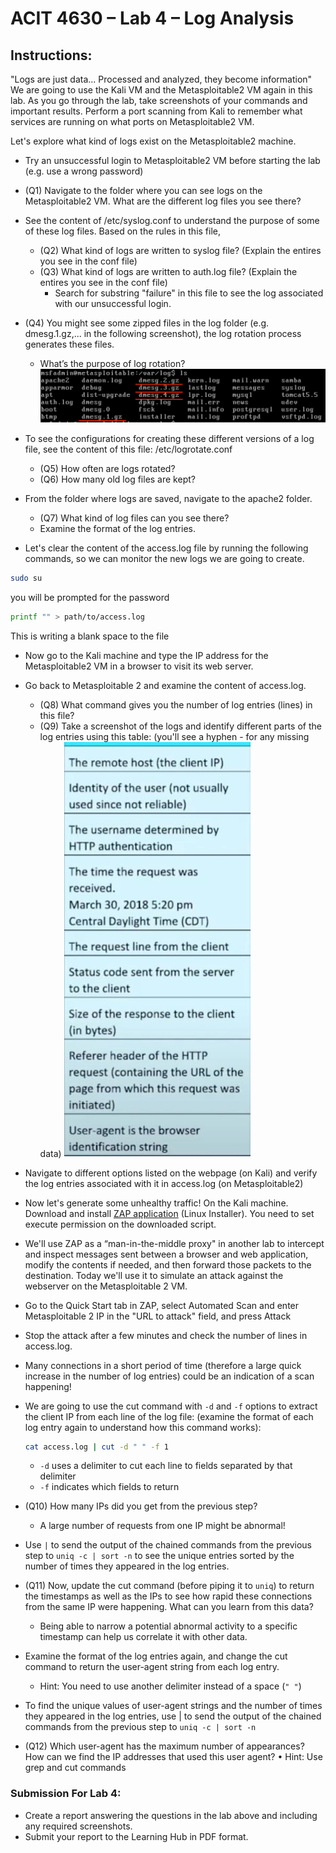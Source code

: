 # ACIT 4630 – Lab 4 – Log Analysis

## Instructions: 
"Logs are just data... Processed and analyzed, they become information" 
We are going to use the Kali VM and the Metasploitable2 VM again in this lab. As you go through the lab, take screenshots of your commands and important results. 
Perform a port scanning from Kali to remember what services are running on what ports on Metasploitable2 VM. 

Let's explore what kind of logs exist on the Metasploitable2 machine. 
- Try an unsuccessful login to Metasploitable2 VM before starting the lab (e.g. use a wrong password) 
- (Q1) Navigate to the folder where you can see logs on the Metasploitable2 VM. What are the different log files you see there? 
- See the content of /etc/syslog.conf to understand the purpose of some of these log files. Based on the rules in this file,
    - (Q2) What kind of logs are written to syslog file? (Explain the entires you see in the conf file) 
    - (Q3) What kind of logs are written to auth.log file? (Explain the entires you see in the conf file)
        - Search for substring "failure" in this file to see the log associated with our unsuccessful login.
- (Q4) You might see some zipped files in the log folder (e.g. dmesg.1.gz,... in the following screenshot), the log rotation process generates these files.
    - What’s the purpose of log rotation? 
    ![Log Rotation](../images/lab4-fig-1.png)

- To see the configurations for creating these different versions of a log file, see the content of this file: /etc/logrotate.conf
    - (Q5) How often are logs rotated?
    - (Q6) How many old log files are kept?
- From the folder where logs are saved, navigate to the apache2 folder.
    - (Q7) What kind of log files can you see there?
    - Examine the format of the log entries. 
- Let's clear the content of the access.log file by running the following commands, so we can monitor the new logs we are going to create.
```sh
sudo su
```
you will be prompted for the password
```sh
printf "" > path/to/access.log
```
This is writing a blank space to the file
- Now go to the Kali machine and type the IP address for the Metasploitable2 VM in a browser to visit its web server. 
- Go back to Metasploitable 2 and examine the content of access.log.
    - (Q8) What command gives you the number of log entries (lines) in this file? 
    - (Q9) Take a screenshot of the logs and identify different parts of the log entries using this table: (you'll see a hyphen - for any missing data) 
    ![Log Entry Table](../images/lab4-fig-2.jpg)

- Navigate to different options listed on the webpage (on Kali) and verify the log entries associated with it in access.log (on Metasploitable2) 
- Now let's generate some unhealthy traffic! On the Kali machine. Download and install [ZAP application](https://www.zaproxy.org/getting-started/) (Linux Installer). You need to set execute permission on the downloaded script.
- We'll use ZAP as a “man-in-the-middle proxy" in another lab to intercept and inspect messages sent between a browser and web application, modify the contents if needed, and then forward those packets to the destination. Today we'll use it to simulate an attack against the webserver on the Metasploitable 2 VM. 
- Go to the Quick Start tab in ZAP, select Automated Scan and enter Metasploitable 2 IP in the "URL to attack" field, and press Attack 
- Stop the attack after a few minutes and check the number of lines in access.log.
- Many connections in a short period of time (therefore a large quick increase in the number of log entries) could be an indication of a scan happening!
- We are going to use the cut command with `-d` and `-f` options to extract the client IP from each line of the log file: (examine the format of each log entry again to understand how this command works):
    ```sh
    cat access.log | cut -d " " -f 1
    ```
    - `-d` uses a delimiter to cut each line to fields separated by that delimiter
    - `-f` indicates which fields to return
- (Q10) How many IPs did you get from the previous step?
    - A large number of requests from one IP might be abnormal! 
- Use `|` to send the output of the chained commands from the previous step to `uniq -c | sort -n` to see the unique entries sorted by the number of times they appeared in the log entries. 
- (Q11) Now, update the cut command (before piping it to `uniq`) to return the timestamps as well as the IPs to see how rapid these connections from the same IP were happening. What can you learn from this data?
    - Being able to narrow a potential abnormal activity to a specific timestamp can help us correlate it with other data.
- Examine the format of the log entries again, and change the cut command to return the user-agent string from each log entry.
    - Hint: You need to use another delimiter instead of a space (`" "`) 
- To find the unique values of user-agent strings and the number of times they appeared in the log entries, use | to send the output of the chained commands from the previous step to `uniq -c | sort -n` 
- (Q12) Which user-agent has the maximum number of appearances? How can we find the IP addresses that used this user agent?
•	Hint: Use grep and cut commands

### Submission For Lab 4: 
- Create a report answering the questions in the lab above and including any required screenshots. 
- Submit your report to the Learning Hub in PDF format.

